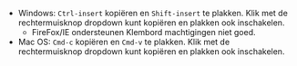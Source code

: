 * Windows: `Ctrl-insert` kopiëren en `Shift-insert` te plakken. Klik met de rechtermuisknop dropdown kunt kopiëren en plakken ook inschakelen.
  * FireFox/IE ondersteunen Klembord machtigingen niet goed.
* Mac OS: `Cmd-c` kopiëren en `Cmd-v` te plakken. Klik met de rechtermuisknop dropdown kunt kopiëren en plakken ook inschakelen.